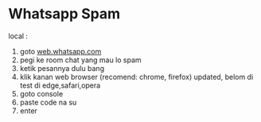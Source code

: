 # Whatsapp Spam

local : 
1. goto [web.whatsapp.com](https://web.whatsapp.com)
2. pegi ke room chat yang mau lo spam
3. ketik pesannya dulu bang
4. klik kanan web browser (recomend: chrome, firefox) updated, belom di test di edge,safari,opera
5. goto console
6. paste code na su
7. enter